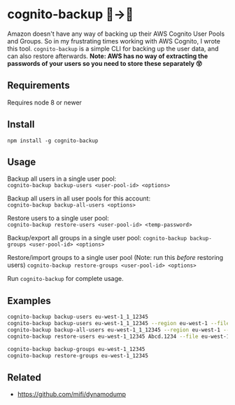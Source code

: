 # cognito-backup 👫→💾
Amazon doesn't have any way of backing up their AWS Cognito User Pools and Groups.
So in my frustrating times working with AWS Cognito, I wrote this tool. `cognito-backup` is a simple CLI for backing up the user data, and can also restore afterwards. <b>Note: AWS has no way of extracting the passwords of your users so you need to store these separately 😵</b>



## Requirements

Requires node 8 or newer

## Install
```
npm install -g cognito-backup
```

## Usage
Backup all users in a single user pool:  
`cognito-backup backup-users <user-pool-id> <options>`

Backup all users in all user pools for this account:  
`cognito-backup backup-all-users <options>`

Restore users to a single user pool:   
`cognito-backup restore-users <user-pool-id> <temp-password>`

Backup/export all groups in a single user pool:
`cognito-backup backup-groups <user-pool-id> <options>`

Restore/import groups to a single user pool (Note: run this *before* restoring users)
`cognito-backup restore-groups <user-pool-id> <options>`

Run `cognito-backup` for complete usage.

## Examples

```bash
cognito-backup backup-users eu-west-1_1_12345
cognito-backup backup-users eu-west-1_1_12345 --region eu-west-1 --file mypool.json
cognito-backup backup-all-users eu-west-1_1_12345 --region eu-west-1 --dir output
cognito-backup restore-users eu-west-1_12345 Abcd.1234 --file eu-west-1_12345.json

cognito-backup backup-groups eu-west-1_12345
cognito-backup restore-groups eu-west-1_12345
```

## Related

- https://github.com/mifi/dynamodump
